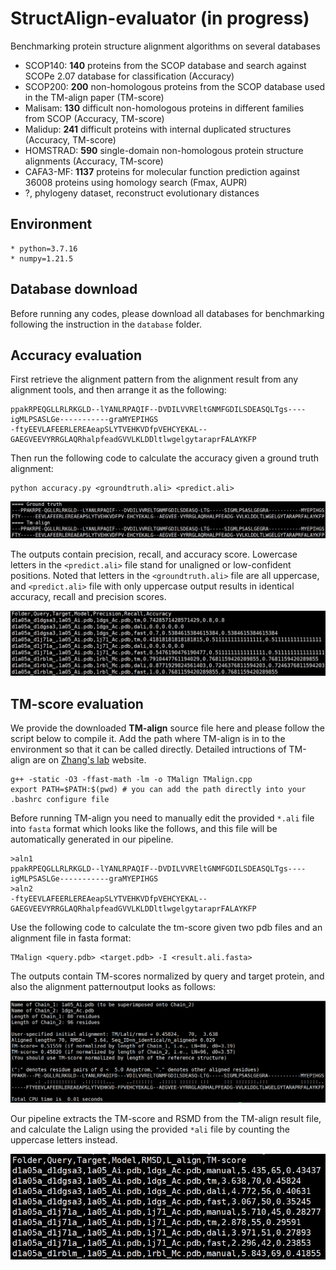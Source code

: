 # StructAlign-evaluator (in progress)
Benchmarking protein structure alignment algorithms on several databases
* SCOP140: **140** proteins from the SCOP database and search against SCOPe 2.07 database for classification (Accuracy)
* SCOP200: **200** non-homologous proteins from the SCOP database used in the TM-align paper (TM-score)
* Malisam: **130** difficult non-homologous proteins in different families from SCOP (Accuracy, TM-score)
* Malidup: **241** difficult proteins with internal duplicated structures (Accuracy, TM-score)
* HOMSTRAD: **590** single-domain non-homologous protein structure alignments (Accuracy, TM-score)
* CAFA3-MF: **1137** proteins for molecular function prediction against 36008 proteins using homology search (Fmax, AUPR)
* ?, phylogeny dataset, reconstruct evolutionary distances

## Environment
```
* python=3.7.16
* numpy=1.21.5
```

## Database download
Before running any codes, please download all databases for benchmarking following the instruction in the `database` folder.

## Accuracy evaluation
First retrieve the alignment pattern from the alignment result from any alignment tools, and then arrange it as the following:
```
ppakRPEQGLLRLRKGLD--lYANLRPAQIF--DVDILVVREltGNMFGDILSDEASQLTgs----igMLPSASLGe-----------graMYEPIHGS
-ftyEEVLAFEERLEREAeapSLYTVEHKVDfpVEHCYEKAL--GAEGVEEVYRRGLAQRhalpfeadGVVLKLDDltlwgelgytaraprFALAYKFP
```

Then run the following code to calculate the accuracy given a ground truth alignment:
```
python accuracy.py <groundtruth.ali> <predict.ali>
```

![accuracy example](accuracy.png)

The outputs contain precision, recall, and accuracy score. Lowercase letters in the `<predict.ali>` file stand for unaligned or low-confident positions. Noted that letters in the `<groundtruth.ali>` file are all uppercase, and `<predict.ali>` file with only uppercase output results in identical accuracy, recall and precision scores.

![accuracy_result](accuracy_database.png)

## TM-score evaluation
We provide the downloaded **TM-align** source file here and please follow the script below to compile it. Add the path where TM-align is in to the environment so that it can be called directly. Detailed intructions of TM-align are on [Zhang's lab](https://zhanggroup.org/TM-align/) website.
```
g++ -static -O3 -ffast-math -lm -o TMalign TMalign.cpp
export PATH=$PATH:$(pwd) # you can add the path directly into your .bashrc configure file
```

Before running TM-align you need to manually edit the provided `*.ali` file into `fasta` format which looks like the follows, and this file will be automatically generated in our pipeline.
```
>aln1
ppakRPEQGLLRLRKGLD--lYANLRPAQIF--DVDILVVREltGNMFGDILSDEASQLTgs----igMLPSASLGe-----------graMYEPIHGS
>aln2
-ftyEEVLAFEERLEREAeapSLYTVEHKVDfpVEHCYEKAL--GAEGVEEVYRRGLAQRhalpfeadGVVLKLDDltlwgelgytaraprFALAYKFP
```

Use the following code to calculate the tm-score given two pdb files and an alignment file in fasta format:
```
TMalign <query.pdb> <target.pdb> -I <result.ali.fasta>
```

The outputs contain TM-scores normalized by query and target protein, and also the alignment patternoutput looks as follows:

![TMscore output](tmscore.png)

Our pipeline extracts the TM-score and RSMD from the TM-align result file, and calculate the Lalign using the provided `*ali` file by counting the uppercase letters instead.

![tmscore_result](tmscore_database.png)

